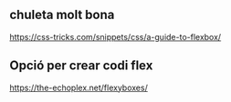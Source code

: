 
## chuleta molt bona 
https://css-tricks.com/snippets/css/a-guide-to-flexbox/

## Opció per crear codi flex
https://the-echoplex.net/flexyboxes/